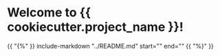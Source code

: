 # Welcome to {{ cookiecutter.project_name }}!

{{ "{%" }}
    include-markdown "../README.md"
    start="<!--intro-start-->"
    end="<!--intro-end-->"
{{ "%}" }}
